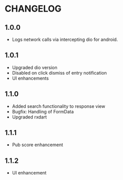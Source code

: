 # CHANGELOG

## 1.0.0

- Logs network calls via intercepting dio for android.

## 1.0.1

- Upgraded dio version
- Disabled on click dismiss of entry notification
- UI enhancements

## 1.1.0

- Added search functionality to response view
- Bugfix: Handling of FormData
- Upgraded rxdart

## 1.1.1

- Pub score enhancement

## 1.1.2

- UI enhancement
